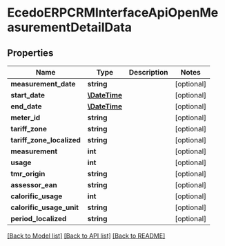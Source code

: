 # EcedoERPCRMInterfaceApiOpenMeasurementDetailData

## Properties
Name | Type | Description | Notes
------------ | ------------- | ------------- | -------------
**measurement_date** | **string** |  | [optional] 
**start_date** | [**\DateTime**](\DateTime.md) |  | [optional] 
**end_date** | [**\DateTime**](\DateTime.md) |  | [optional] 
**meter_id** | **string** |  | [optional] 
**tariff_zone** | **string** |  | [optional] 
**tariff_zone_localized** | **string** |  | [optional] 
**measurement** | **int** |  | [optional] 
**usage** | **int** |  | [optional] 
**tmr_origin** | **string** |  | [optional] 
**assessor_ean** | **string** |  | [optional] 
**calorific_usage** | **int** |  | [optional] 
**calorific_usage_unit** | **string** |  | [optional] 
**period_localized** | **string** |  | [optional] 

[[Back to Model list]](../README.md#documentation-for-models) [[Back to API list]](../README.md#documentation-for-api-endpoints) [[Back to README]](../README.md)


